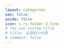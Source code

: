 ```yaml
---
layout: categories
nav: false
aside: false
icon: i-ri-folder-2-line
# You can custom title
# title: 云游的小分类
# comment: false
---
```

